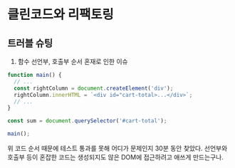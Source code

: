 # 클린코드와 리팩토링

## 트러블 슈팅

1. 함수 선언부, 호출부 순서 혼재로 인한 이슈

```js
function main() {
  // ...
  const rightColumn = document.createElement('div');
  rightColumn.innerHTML = `<div id="cart-total>...</div>`;
  // ...
}

const sum = document.querySelector('#cart-total');

main();
```

위 코드 순서 때문에 테스트 통과를 못해 어디가 문제인지 30분 동안 찾았다.
선언부와 호출부 등이 혼잡한 코드는 생성되지도 않은 DOM에 접근하려고 애쓰게 만드는구나.
